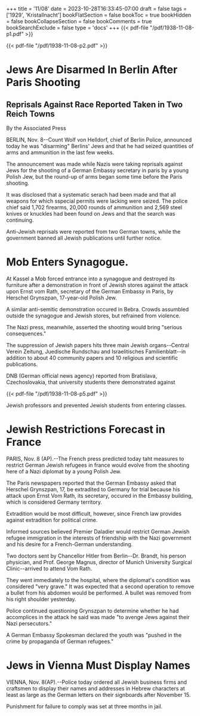 +++
title = '11/08'
date = 2023-10-28T16:33:45-07:00
draft = false
tags = ['1929', 'Kristallnacht']
bookFlatSection = false
bookToc = true
bookHidden = false
bookCollapseSection = false
bookComments = true
bookSearchExclude = false
type = 'docs'
+++
{{< pdf-file "/pdf/1938-11-08-p1.pdf" >}}

{{< pdf-file "/pdf/1938-11-08-p2.pdf" >}}

# Jews Are Disarmed In Berlin After Paris Shooting

## Reprisals Against Race Reported Taken in Two Reich Towns

By the Associated Press

BERLIN, Nov. 8--Count Wolf von Helldorf, chief of Berlin Police, announced today he was "disarming" Berlins' Jews and that he had seized quantities of arms and ammunition in the last few weeks.

The announcement was made while Nazis were taking reprisals against Jews for the shooting of a German Embassy secretary in paris by a young Polish Jew, but the round-up of arms began some time before the Paris shooting.

It was disclosed that a systematic serach had been made and that all weapons for which sspecial permits were lacking were seized. The police chief said 1,702 firearms, 20,000 rounds of ammunition and 2,569 steel knives or knuckles had been found on Jews and that the search was continuing.

Anti-Jewish reprisals were reported from two German towns, while the government banned all Jewish publications until further notice.

# Mob Enters Synagogue.

At Kassel a Mob forced entrance into a synagogue and destroyed its furniture after a demonstration in front of Jewish stores against the attack upon Ernst vom Rath, secretary of the German Embassy in Paris, by Herschel Grynszpan, 17-year-old Polish Jew.

A similar anti-semitic demonstration occured in Bebra. Crowds assumbled outside the synagogue and Jewish stores, but refrained from violence.

The Nazi press, meanwhile, asserted the shooting would bring "serious consequences."

The suppression of Jewish papers hits three main Jewish organs--Central Verein Zeitung, Juedische Rundschau and Israelitisches Familienblatt--in addition to about 40 community papers and 10 religious and scientific publications.

DNB (German official news agency) reported from Bratislava, Czechoslovakia, that university students there demonstrated against 

{{< pdf-file "/pdf/1938-11-08-p5.pdf" >}}

Jewish professors and prevented Jewish students from entering classes.

# Jewish Restrictions Forecast in France

PARIS, Nov. 8 (AP).--The French press predicted today taht measures to restrict German Jewish refugees in france would evolve from the shooting here of a Nazi diplomat by a young Polish Jew.

The Paris newspapers reported that the German Embassy asked that Herschel Grynszpan, 17, be extradited to Germany for trial because his attack upon Ernst Vom Rath, its secretary, occured in the Embassy building, which is considered Germany territory.

Extradition would be most difficult, however, since French law provides against extradition for political crime.

Informed sources believed Premier Daladier would restrict German Jewish refugee immigration in the interests of friendship with the Nazi government and his desire for a French-German understanding.

Two doctors sent by Chancellor Hitler from Berlin--Dr. Brandt, his person physician, and Prof. George Magnus, director of Munich University Surgical Clinic--arrived to attend Vom Rath.

They went immediately to the hospital, where the diplomat's condition was considered "very grave." It was expected that a second operation to remove a bullet from his abdomen would be performed. A bullet was removed from his right shoulder yesterday.

Police continued questioning Grynszpan to determine whether he had accomplices in the attack he said was made "to avenge Jews against their Nazi persecutors."

A German Embassy Spokesman declared the youth was "pushed in the crime by propaganda of German refugees."

# Jews in Vienna Must Display Names

VIENNA, Nov. 8(AP).--Police today ordered all Jewish business firms and craftsmen to display their names and addresses in Hebrew characters at least as large as the German letters on their signboards after November 15.

Punishment for failure to comply was set at three months in jail.